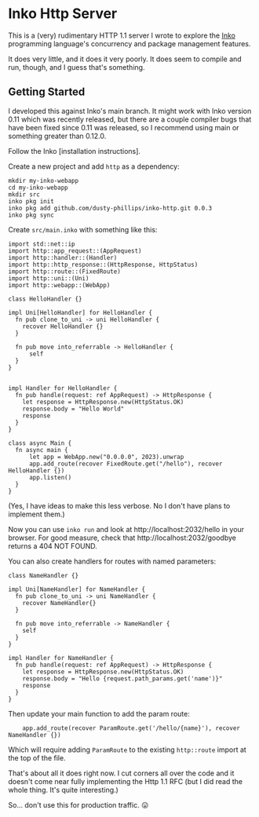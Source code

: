 # Inko Http Server

This is a (very) rudimentary HTTP 1.1 server I wrote to explore the [Inko](https://inko-lang.org)
programming language's concurrency and package management features.

It does very little, and it does it very poorly. It does seem to compile and run, though, and
I guess that's something.

## Getting Started

I developed this against Inko's main branch. It might work with Inko version 0.11 which was recently
released, but there are a couple compiler bugs that have been fixed since 0.11 was released, so
I recommend using main or something greater than 0.12.0.

Follow the Inko [installation instructions].

Create a new project and add `http` as a dependency:

```
mkdir my-inko-webapp
cd my-inko-webapp
mkdir src
inko pkg init
inko pkg add github.com/dusty-phillips/inko-http.git 0.0.3
inko pkg sync
```

Create `src/main.inko` with something like this:

```
import std::net::ip
import http::app_request::(AppRequest)
import http::handler::(Handler)
import http::http_response::(HttpResponse, HttpStatus)
import http::route::(FixedRoute)
import http::uni::(Uni)
import http::webapp::(WebApp)

class HelloHandler {}

impl Uni[HelloHandler] for HelloHandler {
  fn pub clone_to_uni -> uni HelloHandler {
    recover HelloHandler {}
  }

  fn pub move into_referrable -> HelloHandler {
      self
  }
}


impl Handler for HelloHandler {
  fn pub handle(request: ref AppRequest) -> HttpResponse {
    let response = HttpResponse.new(HttpStatus.OK)
    response.body = "Hello World"
    response
  }
}

class async Main {
  fn async main {
      let app = WebApp.new("0.0.0.0", 2023).unwrap
      app.add_route(recover FixedRoute.get("/hello"), recover HelloHandler {})
      app.listen()
  }
}
```

(Yes, I have ideas to make this less verbose. No I don't have plans to implement them.)

Now you can use `inko run` and look at http://localhost:2032/hello in your browser.
For good measure, check that http://localhost:2032/goodbye returns a 404 NOT FOUND.

You can also create handlers for routes with named parameters:

```
class NameHandler {}

impl Uni[NameHandler] for NameHandler {
  fn pub clone_to_uni -> uni NameHandler {
    recover NameHandler{}
  }

  fn pub move into_referrable -> NameHandler {
    self
  }
}

impl Handler for NameHandler {
  fn pub handle(request: ref AppRequest) -> HttpResponse {
    let response = HttpResponse.new(HttpStatus.OK)
    response.body = "Hello {request.path_params.get('name')}"
    response
  }
}
```

Then update your main function to add the param route:

```
    app.add_route(recover ParamRoute.get('/hello/{name}'), recover NameHandler {})
```

Which will require adding `ParamRoute` to the existing `http::route` import at the top of the file.

That's about all it does right now. I cut corners all over the code and it doesn't come near fully
implementing the Http 1.1 RFC (but I did read the whole thing. It's quite interesting.)

So... don't use this for production traffic. 😛
